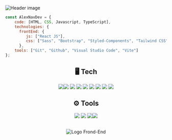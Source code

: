 ![Header image](https://user-images.githubusercontent.com/88694516/193515166-b7e8f60a-df3d-4261-8f71-a8f0608c6929.png)

```JavaScript
const AlexNavDev = {
    code: [HTML, CSS, Javascript, TypeScript],
    technologies: {
      frontEnd: {
         js: ["React JS"],
         css: ["Sass", "Bootstrap", "Styled-Components", "Tailwind CSS"]
      },
    tools: ["Git", "Github", "Visual Studio Code", "Vite"]
};
```

<h2 align="center"> 🖥 Tech </h2>

<div align="center">  
<img src="https://img.shields.io/badge/-TypeScript-black?style=for-the-badge&logo=typescript"><img src="https://img.shields.io/badge/-JavaScript-black?style=for-the-badge&logo=javascript"> <img src = "https://img.shields.io/badge/-HTML5-E34F26?style=for-the-badge&logo=html5&logoColor=white"> <img src = "https://img.shields.io/badge/-CSS3-1572B6?style=for-the-badge&logo=css3&logoColor=white"> <img src="https://img.shields.io/badge/-React-000000?style=for-the-badge&logo=react&logoColor=00c8ff"> <img src="https://img.shields.io/badge/-Sass-cc6699?style=for-the-badge&logo=sass&logoColor=ffffff"> <img src="https://img.shields.io/badge/-Bootstrap-563D7C?style=for-the-badge&logo=bootstrap"> <img src="https://shields.io/badge/Styled--components-868686?logo=styledcomponents&style=for-the-badge"> <img src="https://img.shields.io/badge/-tailwind%20css-black?style=for-the-badge&logo=tailwindcss">
            
</div>

<h2 align="center"> ⚙ Tools </h2> 
<div align="center">  
<img src="http://img.shields.io/badge/-Git-F1502F?style=for-the-badge&logo=git&logoColor=FFFFFF"> <img src="http://img.shields.io/badge/-Github-000000?style=for-the-badge&logo=github&logoColor=FFFFFF"> <img src="http://img.shields.io/badge/-VS%20Code-007ACC?style=for-the-badge&logo=visual%20studio%20code&logoColor=white"><img src="https://img.shields.io/badge/Vite-black?style=for-the-badge&logo=vite">
</div>

<br>

<p align="center">
 <img src="https://user-images.githubusercontent.com/88694516/193506545-607e0b34-838d-42b1-aecc-9b817373033d.gif" alt="Logo Frond-End" />
</p>

<!--
**AlexNavDev/AlexNavDev** is a ✨ _special_ ✨ repository because its `README.md` (this file) appears on your GitHub profile.

Here are some ideas to get you started:

- 🔭 I’m currently working on ...
- 🌱 I’m currently learning ...
- 👯 I’m looking to collaborate on ...
- 🤔 I’m looking for help with ...
- 💬 Ask me about ...
- 📫 How to reach me: ...
- 😄 Pronouns: ...
- ⚡ Fun fact: ...
-->
